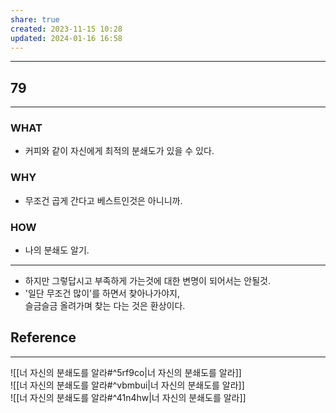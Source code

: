 ```yaml
---
share: true
created: 2023-11-15 10:28
updated: 2024-01-16 16:58
---
```


---
## 79
---
### WHAT
- 커피와 같이 자신에게 최적의 분쇄도가 있을 수 있다.
### WHY
- 무조건 곱게 간다고 베스트인것은 아니니까.
### HOW
- 나의 분쇄도 알기.
---
- 하지만 그렇답시고 부족하게 가는것에 대한 변명이 되어서는 안될것.
- '일단 무조건 많이'를 하면서 찾아나가야지,  
  슬금슬금 올려가며 찾는 다는 것은 환상이다.



## Reference
---
![[너 자신의 분쇄도를 알라#^5rf9co|너 자신의 분쇄도를 알라]]  
![[너 자신의 분쇄도를 알라#^vbmbui|너 자신의 분쇄도를 알라]]  
![[너 자신의 분쇄도를 알라#^41n4hw|너 자신의 분쇄도를 알라]]
